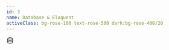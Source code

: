 ```yaml
---
id: 3
name: Database & Eloquent
activeClass: bg-rose-100 text-rose-500 dark:bg-rose-400/20
---
```


<svg xmlns="http://www.w3.org/2000/svg" width="20" height="20" viewBox="0 0 256 256"><g fill="currentColor"><path d="M216 80c0 26.51-39.4 48-88 48s-88-21.49-88-48s39.4-48 88-48s88 21.49 88 48Z" opacity=".2"/><path d="M128 24c-53.83 0-96 24.6-96 56v96c0 31.4 42.17 56 96 56s96-24.6 96-56V80c0-31.4-42.17-56-96-56Zm80 104c0 9.62-7.88 19.43-21.61 26.92C170.93 163.35 150.19 168 128 168s-42.93-4.65-58.39-13.08C55.88 147.43 48 137.62 48 128v-16.64c17.06 15 46.23 24.64 80 24.64s62.94-9.68 80-24.64ZM69.61 53.08C85.07 44.65 105.81 40 128 40s42.93 4.65 58.39 13.08C200.12 60.57 208 70.38 208 80s-7.88 19.43-21.61 26.92C170.93 115.35 150.19 120 128 120s-42.93-4.65-58.39-13.08C55.88 99.43 48 89.62 48 80s7.88-19.43 21.61-26.92Zm116.78 149.84C170.93 211.35 150.19 216 128 216s-42.93-4.65-58.39-13.08C55.88 195.43 48 185.62 48 176v-16.64c17.06 15 46.23 24.64 80 24.64s62.94-9.68 80-24.64V176c0 9.62-7.88 19.43-21.61 26.92Z"/></g></svg>
